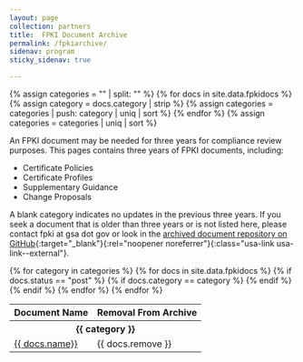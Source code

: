 ```yaml
---
layout: page
collection: partners
title:  FPKI Document Archive
permalink: /fpkiarchive/
sidenav: program
sticky_sidenav: true

---
```


{% assign categories = "" | split: "" %}
{% for docs in site.data.fpkidocs %}
  {% assign category = docs.category | strip %}
  {% assign categories = categories | push: category | uniq | sort %}
{% endfor %}
{% assign categories = categories | uniq | sort %}

An FPKI document may be needed for three years for compliance review purposes. This pages contains three years of FPKI documents, including:
- Certificate Policies
- Certificate Profiles
- Supplementary Guidance
- Change Proposals

A blank category indicates no updates in the previous three years. If you seek a document that is older than three years or is not listed here, please contact fpki at gsa dot gov or look in the [archived document repository on GitHub](https://github.com/GSA/idmanagement.gov/tree/staging/docs/archived){:target="_blank"}{:rel="noopener noreferrer"}{:class="usa-link usa-link--external"}. 

<table class="usa-table usa-table--borderless usa-table--striped">
  <thead>
    <tr>
      <th id="docs-table-heading-name" scope="col">Document Name</th>
      <th id="docs-table-heading-date" scope="col">Removal From Archive</th>
    </tr>
  </thead>
  <tbody>
    {% for category in categories %}
      <tr class="docs-table-category-heading" data-category="{{ category }}">
        <th colspan="2" class="docs-table-heading" id="docs-table-heading-{{ category | slugify }}"><b>{{ category }}</b></th>
      </tr>
      {% for docs in site.data.fpkidocs %}
        {% if docs.status == "post" %}
          {% if docs.category == category %}
            <tr class="docs-table-row" data-category="{{ docs.category }}">
              <td headers="docs-table-heading-{{ category | slugify }} docs-table-heading-name"><a href="{{ docs.url | prepend: site.baseurl }}" target="_blank" rel="noopener noreferrer">{{ docs.name}}</a></td>
              <td headers="docs-table-heading-{{ category | slugify }} docs-table-heading-date">{{ docs.remove }}</td>
            </tr>
           {% endif %} 
        {% endif %}
      {% endfor %} <!--docs-->
    {% endfor %}<!--category-->
  </tbody>
</table>
